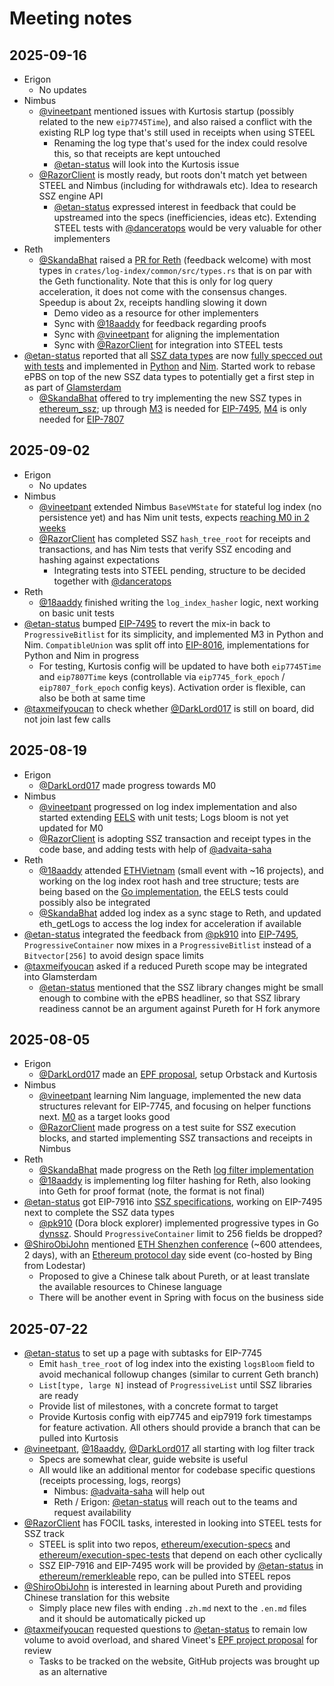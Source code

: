 # Meeting notes

## 2025-09-16

- Erigon
    - No updates
- Nimbus
    - [@vineetpant](https://github.com/vineetpant) mentioned issues with Kurtosis startup (possibly related to the new `eip7745Time`), and also raised a conflict with the existing RLP log type that's still used in receipts when using STEEL
        - Renaming the log type that's used for the index could resolve this, so that receipts are kept untouched
        - [@etan-status](https://github.com/etan-status) will look into the Kurtosis issue
    - [@RazorClient](https://github.com/RazorClient) is mostly ready, but roots don't match yet between STEEL and Nimbus (including for withdrawals etc). Idea to research SSZ engine API
        - [@etan-status](https://github.com/etan-status) expressed interest in feedback that could be upstreamed into the specs (inefficiencies, ideas etc). Extending STEEL tests with [@danceratops](https://github.com/danceratopz) would be very valuable for other implementers
- Reth
    - [@SkandaBhat](https://github.com/SkandaBhat) raised a [PR for Reth](https://github.com/paradigmxyz/reth/pull/18305) (feedback welcome) with most types in `crates/log-index/common/src/types.rs` that is on par with the Geth functionality. Note that this is only for log query acceleration, it does not come with the consensus changes. Speedup is about 2x, receipts handling slowing it down
        - Demo video as a resource for other implementers
        - Sync with [@18aaddy](https://github.com/18aaddy) for feedback regarding proofs
        - Sync with [@vineetpant](https://github.com/vineetpant) for aligning the implementation
        - Sync with [@RazorClient](https://github.com/RazorClient) for integration into STEEL tests
- [@etan-status](https://github.com/etan-status) reported that all [SSZ data types](./implementations-ssz.en.md) are now [fully specced out with tests](https://github.com/ethereum/consensus-specs/blob/master/ssz/simple-serialize.md) and implemented in [Python](https://github.com/ethereum/remerkleable) and [Nim](https://github.com/status-im/nim-ssz-serialization). Started work to rebase ePBS on top of the new SSZ data types to potentially get a first step in as part of [Glamsterdam](https://eips.ethereum.org/EIPS/eip-7773)
    - [@SkandaBhat](https://github.com/SkandaBhat) offered to try implementing the new SSZ types in [ethereum_ssz](https://github.com/sigp/ethereum_ssz); up through [M3](./implementations-ssz.en.md#m3---progressivecontainer) is needed for [EIP-7495](https://eips.ethereum.org/EIPS/eip-7495), [M4](./implementations-ssz.en.md#m4---compatibleunion) is only needed for [EIP-7807](https://eips.ethereum.org/EIPS/eip-7807)

## 2025-09-02

- Erigon
    - No updates
- Nimbus
    - [@vineetpant](https://github.com/vineetpant) extended Nimbus `BaseVMState` for stateful log index (no persistence yet) and has Nim unit tests, expects [reaching M0 in 2 weeks](https://hackmd.io/@vineetpant/rkiO4fQ9ll)
    - [@RazorClient](https://github.com/RazorClient) has completed SSZ `hash_tree_root` for receipts and transactions, and has Nim tests that verify SSZ encoding and hashing against expectations
        - Integrating tests into STEEL pending, structure to be decided together with [@danceratops](https://github.com/danceratopz)
- Reth
    - [@18aaddy](https://github.com/18aaddy) finished writing the `log_index_hasher` logic, next working on basic unit tests
- [@etan-status](https://github.com/etan-status) bumped [EIP-7495](https://eips.ethereum.org/EIPS/eip-7495) to revert the mix-in back to `ProgressiveBitlist` for its simplicity, and implemented M3 in Python and Nim. `CompatibleUnion` was split off into [EIP-8016](https://eips.ethereum.org/EIPS/eip-8016), implementations for Python and Nim in progress
    - For testing, Kurtosis config will be updated to have both `eip7745Time` and `eip7807Time` keys (controllable via `eip7745_fork_epoch` / `eip7807_fork_epoch` config keys). Activation order is flexible, can also be both at same time
- [@taxmeifyoucan](https://github.com/taxmeifyoucan) to check whether [@DarkLord017](https://github.com/DarkLord017) is still on board, did not join last few calls

## 2025-08-19

- Erigon
    - [@DarkLord017](https://github.com/DarkLord017) made progress towards M0
- Nimbus
    - [@vineetpant](https://github.com/vineetpant) progressed on log index implementation and also started extending [EELS](https://github.com/ethereum/execution-spec-tests) with unit tests; Logs bloom is not yet updated for M0
    - [@RazorClient](https://github.com/RazorClient) is adopting SSZ transaction and receipt types in the code base, and adding tests with help of [@advaita-saha](https://github.com/advaita-saha)
- Reth
    - [@18aaddy](https://github.com/18aaddy) attended [ETHVietnam](https://www.eth-vietnam.com) (small event with ~16 projects), and working on the log index root hash and tree structure; tests are being based on the [Go implementation](https://github.com/zsfelfoldi/go-ethereum/tree/proof-poc), the EELS tests could possibly also be integrated
    - [@SkandaBhat](https://github.com/SkandaBhat) added log index as a sync stage to Reth, and updated eth_getLogs to access the log index for acceleration if available
- [@etan-status](https://github.com/etan-status) integrated the feedback from [@pk910](https://github.com/pk910) into [EIP-7495](https://eips.ethereum.org/EIPS/eip-7495), `ProgressiveContainer` now mixes in a `ProgressiveBitlist` instead of a `Bitvector[256]` to avoid design space limits
- [@taxmeifyoucan](https://github.com/taxmeifyoucan) asked if a reduced Pureth scope may be integrated into Glamsterdam
    - [@etan-status](https://github.com/etan-status) mentioned that the SSZ library changes might be small enough to combine with the ePBS headliner, so that SSZ library readiness cannot be an argument against Pureth for H fork anymore

## 2025-08-05

- Erigon
    - [@DarkLord017](https://github.com/DarkLord017) made an [EPF proposal](https://github.com/eth-protocol-fellows/cohort-six/pull/214), setup Orbstack and Kurtosis
- Nimbus
    - [@vineetpant](https://github.com/vineetpant) learning Nim language, implemented the new data structures relevant for EIP-7745, and focusing on helper functions next. [M0](./implementations-7745.en.md#m0---simplified-on-chain-log-index) as a target looks good
    - [@RazorClient](https://github.com/RazorClient) made progress on a test suite for SSZ execution blocks, and started implementing SSZ transactions and receipts in Nimbus
- Reth
    - [@SkandaBhat](https://github.com/SkandaBhat) made progress on the Reth [log filter implementation]( https://github.com/SkandaBhat/reth/pull/4)
    - [@18aaddy](https://github.com/18aaddy) is implementing log filter hashing for Reth, also looking into Geth for proof format (note, the format is not final)
- [@etan-status](https://github.com/etan-status) got EIP-7916 into [SSZ specifications](https://github.com/ethereum/consensus-specs/blob/master/ssz/simple-serialize.md), working on EIP-7495 next to complete the SSZ data types
    - [@pk910](https://github.com/pk910) (Dora block explorer) implemented progressive types in Go [dynssz](https://github.com/pk910/dynamic-ssz/pull/17). Should `ProgressiveContainer` limit to 256 fields be dropped?
- [@ShiroObiJohn](https://github.com/ShiroObiJohn) mentioned [ETH Shenzhen conference](https://lu.ma/iqh54330) (~600 attendees, 2 days), with an [Ethereum protocol day](https://lu.ma/toicyty8) side event (co-hosted by Bing from Lodestar)
    - Proposed to give a Chinese talk about Pureth, or at least translate the available resources to Chinese language
    - There will be another event in Spring with focus on the business side

## 2025-07-22

- [@etan-status](https://github.com/etan-status) to set up a page with subtasks for EIP-7745
    - Emit `hash_tree_root` of log index into the existing `logsBloom` field to avoid mechanical followup changes (similar to current Geth branch)
    - `List[type, large N]` instead of `ProgressiveList` until SSZ libraries are ready
    - Provide list of milestones, with a concrete format to target
    - Provide Kurtosis config with eip7745 and eip7919 fork timestamps for feature activation. All others should provide a branch that can be pulled into Kurtosis
- [@vineetpant](https://github.com/vineetpant), [@18aaddy](https://github.com/18aaddy), [@DarkLord017](https://github.com/DarkLord017) all starting with log filter track
    - Specs are somewhat clear, guide website is useful
    - All would like an additional mentor for codebase specific questions (receipts processing, logs, reorgs)
        - Nimbus: [@advaita-saha](https://github.com/advaita-saha) will help out
        - Reth / Erigon: [@etan-status](https://github.com/etan-status) will reach out to the teams and request availability
- [@RazorClient](https://github.com/RazorClient) has FOCIL tasks, interested in looking into STEEL tests for SSZ track
    - STEEL is split into two repos, [ethereum/execution-specs](https://github.com/ethereum/execution-specs) and [ethereum/execution-spec-tests](https://github.com/ethereum/execution-spec-tests) that depend on each other cyclically
    - SSZ EIP-7916 and EIP-7495 work will be provided by [@etan-status](https://github.com/etan-status) in [ethereum/remerkleable](https://github.com/ethereum/remerkleable) repo, can be pulled into STEEL repos
- [@ShiroObiJohn](https://github.com/ShiroObiJohn) is interested in learning about Pureth and providing Chinese translation for this website
    - Simply place new files with ending `.zh.md` next to the `.en.md` files and it should be automatically picked up
- [@taxmeifyoucan](https://github.com/taxmeifyoucan) requested questions to [@etan-status](https://github.com/etan-status) to remain low volume to avoid overload, and shared Vineet's [EPF project proposal](https://github.com/eth-protocol-fellows/cohort-six/pull/175) for review
    - Tasks to be tracked on the website, GitHub projects was brought up as an alternative
